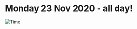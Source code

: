 # Monday 23 Nov 2020 - all day!
![Time](https://github.com/rich-ctm/today/workflows/Time/badge.svg)
